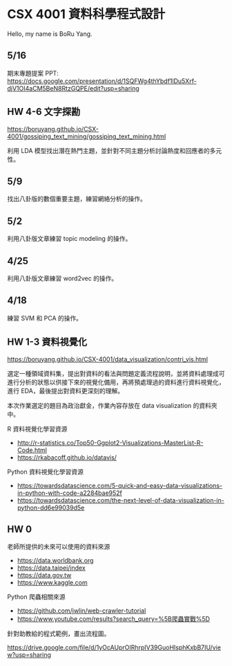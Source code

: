 # CSX 4001 資料科學程式設計

Hello, my name is BoRu Yang.

## 5/16

期末專題提案 PPT: https://docs.google.com/presentation/d/1SQFWg4thYbdf1lDu5Xrf-djV1OI4aCM5BeN8RtzGQPE/edit?usp=sharing

## HW 4-6 文字探勘
https://boruyang.github.io/CSX-4001/gossiping_text_mining/gossiping_text_mining.html

利用 LDA 模型找出潛在熱門主題，並針對不同主題分析討論熱度和回應者的多元性。

## 5/9
找出八卦版的數個重要主題，練習網絡分析的操作。

## 5/2
利用八卦版文章練習 topic modeling 的操作。

## 4/25
利用八卦版文章練習 word2vec 的操作。

## 4/18
練習 SVM 和 PCA 的操作。

## HW 1-3 資料視覺化
https://boruyang.github.io/CSX-4001/data_visualization/contri_vis.html

選定一種領域資料集，提出對資料的看法與問題定義流程說明，並將資料處理成可進行分析的狀態以供接下來的視覺化備用，再將預處理過的資料進行資料視覺化，進行 EDA，最後提出對資料更深刻的理解。

本次作業選定的題目為政治獻金，作業內容存放在 data visualization 的資料夾中。

R 資料視覺化學習資源
- http://r-statistics.co/Top50-Ggplot2-Visualizations-MasterList-R-Code.html
- https://rkabacoff.github.io/datavis/

Python 資料視覺化學習資源
- https://towardsdatascience.com/5-quick-and-easy-data-visualizations-in-python-with-code-a2284bae952f
- https://towardsdatascience.com/the-next-level-of-data-visualization-in-python-dd6e99039d5e

## HW 0
老師所提供的未來可以使用的資料來源
- https://data.worldbank.org
- https://data.taipei/index
- https://data.gov.tw
- https://www.kaggle.com

Python 爬蟲相關來源
- https://github.com/jwlin/web-crawler-tutorial
- https://www.youtube.com/results?search_query=%5B爬蟲實戰%5D

針對助教給的程式範例，畫出流程圖。

https://drive.google.com/file/d/1yOcAUprOIRhrpIV39GuoHIsphKxbB7IU/view?usp=sharing